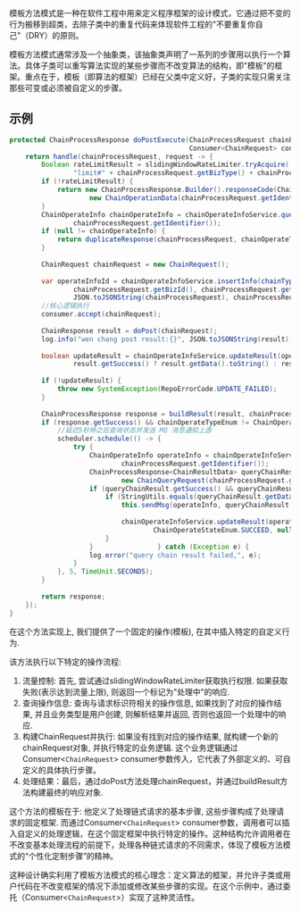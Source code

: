 模板方法模式是一种在软件工程中用来定义程序框架的设计模式，它通过把不变的行为搬移到超类，去除子类中的重复代码来体现软件工程的"不要重复你自己"（DRY）的原则。

模板方法模式通常涉及一个抽象类，该抽象类声明了一系列的步骤用以执行一个算法。具体子类可以重写算法实现的某些步骤而不改变算法的结构，即"模板"的框架。重点在于，模板（即算法的框架）已经在父类中定义好，子类的实现只需关注那些可变或必须被自定义的步骤。

## 示例

```java
protected ChainProcessResponse doPostExecute(ChainProcessRequest chainProcessRequest, ChainOperateTypeEnum chainOperateTypeEnum,  
                                             Consumer<ChainRequest> consumer) {  
    return handle(chainProcessRequest, request -> {  
        Boolean rateLimitResult = slidingWindowRateLimiter.tryAcquire(  
                "limit#" + chainProcessRequest.getBizType() + chainProcessRequest.getIdentifier(), 1, 60);  
        if (!rateLimitResult) {  
            return new ChainProcessResponse.Builder().responseCode(ChainCodeEnum.PROCESSING.name()).data(  
                    new ChainOperationData(chainProcessRequest.getIdentifier())).buildSuccess();  
        }  
        ChainOperateInfo chainOperateInfo = chainOperateInfoService.queryByOutBizId(chainProcessRequest.getBizId(), chainProcessRequest.getBizType(),  
                chainProcessRequest.getIdentifier());  
        if (null != chainOperateInfo) {  
            return duplicateResponse(chainProcessRequest, chainOperateTypeEnum, chainOperateInfo);  
        }  
  
        ChainRequest chainRequest = new ChainRequest();  
  
        var operateInfoId = chainOperateInfoService.insertInfo(chainType(),  
                chainProcessRequest.getBizId(), chainProcessRequest.getBizType(), chainOperateTypeEnum.name(),  
                JSON.toJSONString(chainProcessRequest), chainProcessRequest.getIdentifier());  
        //核心逻辑执行  
        consumer.accept(chainRequest);  
  
        ChainResponse result = doPost(chainRequest);  
        log.info("wen chang post result:{}", JSON.toJSONString(result));  
  
        boolean updateResult = chainOperateInfoService.updateResult(operateInfoId, null,  
                result.getSuccess() ? result.getData().toString() : result.getError().toString());  
  
        if (!updateResult) {  
            throw new SystemException(RepoErrorCode.UPDATE_FAILED);  
        }  
  
        ChainProcessResponse response = buildResult(result, chainProcessRequest, chainOperateTypeEnum);  
        if (response.getSuccess() && chainOperateTypeEnum != ChainOperateTypeEnum.USER_CREATE) {  
            //延迟5秒钟之后查询状态并发送 MQ 消息通知上游  
            scheduler.schedule(() -> {  
                try {  
                    ChainOperateInfo operateInfo = chainOperateInfoService.queryByOutBizId(chainProcessRequest.getBizId(), chainProcessRequest.getBizType(),  
                            chainProcessRequest.getIdentifier());  
                    ChainProcessResponse<ChainResultData> queryChainResult = queryChainResult(  
                            new ChainQueryRequest(chainProcessRequest.getIdentifier(), operateInfoId.toString()));  
                    if (queryChainResult.getSuccess() && queryChainResult.getData() != null) {  
                        if (StringUtils.equals(queryChainResult.getData().getState(), ChainOperateStateEnum.SUCCEED.name())) {  
                            this.sendMsg(operateInfo, queryChainResult.getData());  
  
                            chainOperateInfoService.updateResult(operateInfoId,  
                                    ChainOperateStateEnum.SUCCEED, null);  
                        }  
                    }                } catch (Exception e) {  
                    log.error("query chain result failed,", e);  
                }  
            }, 5, TimeUnit.SECONDS);  
        }  
  
        return response;  
    });  
}
```

在这个方法实现上, 我们提供了一个固定的操作(模板), 在其中插入特定的自定义行为.

该方法执行以下特定的操作流程:

1. 流量控制: 首先, 尝试通过slidingWindowRateLimiter获取执行权限. 如果获取失败(表示达到流量上限), 则返回一个标记为"处理中"的响应.
2. 查询操作信息: 查询与请求标识符相关的操作信息, 如果找到了对应的操作结果, 并且业务类型是用户创建, 则解析结果并返回, 否则也返回一个处理中的响应.
3. 构建ChainRequest并执行: 如果没有找到对应的操作结果, 就构建一个新的chainRequest对象, 并执行特定的业务逻辑. 这个业务逻辑通过Consumer<`ChainRequest`> consumer参数传入，它代表了外部定义的、可自定义的具体执行步骤。
4. 处理结果：最后，通过doPost方法处理chainRequest，并通过buildResult方法构建最终的响应对象.

这个方法的模板在于: 他定义了处理链式请求的基本步骤, 这些步骤构成了处理请求的固定框架. 而通过Consumer<`ChainRequest`> consumer参数，调用者可以插入自定义的处理逻辑，在这个固定框架中执行特定的操作。这种结构允许调用者在不改变基本处理流程的前提下，处理各种链式请求的不同需求，体现了模板方法模式的“个性化定制步骤”的精神。

这种设计确实利用了模板方法模式的核心理念：定义算法的框架，并允许子类或用户代码在不改变框架的情况下添加或修改某些步骤的实现。在这个示例中，通过委托（Consumer<`ChainRequest`>）实现了这种灵活性。